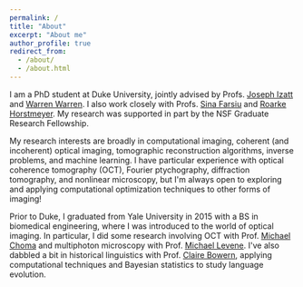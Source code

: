 ```yaml
---
permalink: /
title: "About"
excerpt: "About me"
author_profile: true
redirect_from: 
  - /about/
  - /about.html
---
```

I am a PhD student at Duke University, jointly advised by Profs. [Joseph Izatt](http://biophotonics.pratt.duke.edu/) and [Warren Warren](https://chem.duke.edu/labs/warren/overview). I also work closely with Profs. [Sina Farsiu](http://people.duke.edu/~sf59/) and [Roarke Horstmeyer](https://horstmeyer.pratt.duke.edu/). My research was supported in part by the NSF Graduate Research Fellowship.

My research interests are broadly in computational imaging, coherent (and incoherent) optical imaging, tomographic reconstruction algorithms, inverse problems, and machine learning. I have particular experience with optical coherence tomography (OCT), Fourier ptychography, diffraction tomography, and nonlinear microscopy, but I'm always open to exploring and applying computational optimization techniques to other forms of imaging!

Prior to Duke, I graduated from Yale University in 2015 with a BS in biomedical engineering, where I was introduced to the world of optical imaging. In particular, I did some research involving OCT with Prof. [Michael Choma](https://medicine.yale.edu/profile/michael_choma/) and multiphoton microscopy with Prof. [Michael Levene](https://medicine.yale.edu/research-profile/michael_levene/). I've also dabbled a bit in historical linguistics with Prof. [Claire Bowern](https://ling.yale.edu/people/claire-bowern), applying computational techniques and Bayesian statistics to study language evolution.
